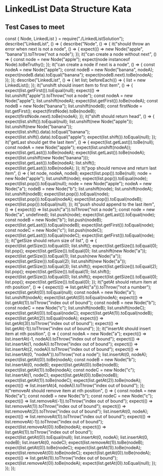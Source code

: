 # LinkedList Data Structure Kata

## Test Cases to meet

const { Node, LinkedList } = require("./LinkedListSolution");
describe("LinkedList", () => {
describe("Node", () => {
it("should throw an error when next is not a node", () => {
expect(() => new Node("apple", "banana")).toThrow("not a node");
});
it("can create a node without next", () => {
const node = new Node("apple");
expect(node instanceof Node).toBeTruthy();
});
it("can create a node if next is a node", () => {
const nodeA = new Node("apple");
const nodeB = new Node("banana", nodeA);
expect(nodeB.data).toEqual("banana");
expect(nodeB.next).toBe(nodeA);
});
});
describe("LinkedList", () => {
let list;
beforeEach(() => {
list = new LinkedList();
});
it("unshift should insert item to first item", () => {
expect(list.getFirst()).toEqual(null);
expect(() => list.unshift("apple")).toThrow("not a node");
const nodeA = new Node("apple");
list.unshift(nodeA);
expect(list.getFirst()).toBe(nodeA);
const nodeB = new Node("banana");
list.unshift(nodeB);
const firstNode = list.getFirst();
expect(firstNode).toBe(nodeB);
expect(firstNode.next).toBe(nodeA);
});
it("shift should return head", () => {
expect(list.shift()).toEqual(null);
list.unshift(new Node("apple"));
list.unshift(new Node("banana"));
expect(list.shift().data).toEqual("banana");
expect(list.shift().data).toEqual("apple");
expect(list.shift()).toEqual(null);
});
it("getLast should get the last item", () => {
expect(list.getLast()).toBe(null);
const nodeA = new Node("apple");
expect(list.unshift(nodeA));
expect(list.getLast()).toBe(nodeA);
expect(list.getLast()).toBe(nodeA);
expect(list.unshift(new Node("banana")));
expect(list.getLast()).toBe(nodeA);
list.shift();
expect(list.getLast()).toBe(nodeA);
});
it("pop should remove and return last item", () => {
let node, nodeA, nodeB;
expect(list.pop()).toBe(null);
node = new Node("apple");
list.unshift(node);
expect(list.pop()).toEqual(node);
expect(list.pop()).toEqual(null);
node = new Node("apple");
nodeA = new Node("a");
nodeB = new Node("b");
list.unshift(node);
list.unshift(nodeA);
list.unshift(nodeB);
expect(list.pop()).toEqual(node);
expect(list.pop()).toEqual(nodeA);
expect(list.pop()).toEqual(nodeB);
expect(list.pop()).toEqual(null);
});
it("push should append to the last item", () => {
expect(() => list.push("a")).toThrow("not a node");
const node = new Node("a", undefined);
list.push(node);
expect(list.getLast()).toEqual(node);
const nodeB = new Node("b");
list.push(nodeB);
expect(list.getLast()).toEqual(nodeB);
expect(list.getFirst()).toEqual(node);
const nodeC = new Node("c");
list.push(nodeC);
expect(list.getLast()).toEqual(nodeC);
expect(list.getFirst()).toEqual(node);
});
it("getSize should return size of list", () => {
expect(list.getSize()).toEqual(0);
list.shift();
expect(list.getSize()).toEqual(0);
list.pop();
expect(list.getSize()).toEqual(0);
list.unshift(new Node("a"));
expect(list.getSize()).toEqual(1);
list.push(new Node("a"));
expect(list.getSize()).toEqual(2);
list.unshift(new Node("a"));
expect(list.getSize()).toEqual(3);
list.shift();
expect(list.getSize()).toEqual(2);
list.pop();
expect(list.getSize()).toEqual(1);
list.shift();
expect(list.getSize()).toEqual(0);
list.shift();
expect(list.getSize()).toEqual(0);
list.pop();
expect(list.getSize()).toEqual(0);
});
it("getAt should return item at nth position", () => {
expect(() => list.getAt("a")).toThrow("not a number");
expect(list.getAt(0)).toEqual(null);
const nodeA = new Node("a");
list.unshift(nodeA);
expect(list.getAt(0)).toEqual(nodeA);
expect(() => list.getAt(1)).toThrow("index out of bound");
const nodeB = new Node("b");
const nodeC = new Node("c");
list.unshift(nodeB);
list.unshift(nodeC);
expect(list.getAt(0)).toEqual(nodeC);
expect(list.getAt(1)).toEqual(nodeB);
expect(list.getAt(2)).toEqual(nodeA);
expect(() => list.getAt(3)).toThrow("index out of bound");
expect(() => list.getAt(-1)).toThrow("index out of bound");
});
it("insertAt should insert item at nth position", () => {
const nodeA = new Node("a");
expect(() => list.insertAt(-1, nodeA)).toThrow("index out of bound");
expect(() => list.insertAt(1, nodeA)).toThrow("index out of bound");
expect(() => list.insertAt(2, nodeA)).toThrow("index out of bound");
expect(() => list.insertAt(0, "nodeA")).toThrow("not a node");
list.insertAt(0, nodeA);
expect(list.getAt(0)).toBe(nodeA);
const nodeB = new Node("b");
list.insertAt(0, nodeB);
expect(list.getAt(0)).toBe(nodeB);
expect(list.getAt(1)).toBe(nodeA);
const nodeC = new Node("c");
list.insertAt(1, nodeC);
expect(list.getAt(0)).toBe(nodeB);
expect(list.getAt(1)).toBe(nodeC);
expect(list.getAt(2)).toBe(nodeA);
expect(() => list.insertAt(4, nodeA)).toThrow("index out of bound");
});
it("removeAt should remove item at nth position", () => {
const nodeA = new Node("a");
const nodeB = new Node("b");
const nodeC = new Node("c");
expect(() => list.removeAt(-1)).toThrow("index out of bound");
expect(() => list.removeAt(1)).toThrow("index out of bound");
expect(() => list.removeAt(2)).toThrow("index out of bound");
list.insertAt(0, nodeA);
expect(() => list.removeAt(1)).toThrow("index out of bound");
expect(() => list.removeAt(-1)).toThrow("index out of bound");
expect(list.removeAt(0)).toBe(nodeA);
expect(() => list.getAt(1)).toThrow("index out of bound");
expect(list.getAt(0)).toEqual(null);
list.insertAt(0, nodeA);
list.insertAt(0, nodeB);
list.insertAt(0, nodeC);
expect(list.removeAt(1)).toBe(nodeB);
expect(list.getAt(0)).toBe(nodeC);
expect(list.getAt(1)).toBe(nodeA);
expect(list.removeAt(0)).toBe(nodeC);
expect(list.getAt(0)).toBe(nodeA);
expect(() => list.getAt(1)).toThrow("index out of bound");
expect(list.removeAt(0)).toBe(nodeA);
expect(list.getAt(0)).toEqual(null);
});
});
});
